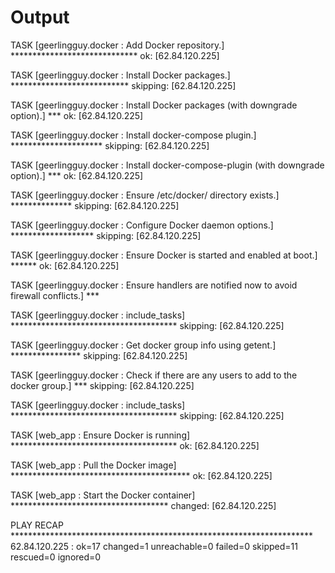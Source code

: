 # Output
TASK [geerlingguy.docker : Add Docker repository.] *****************************
ok: [62.84.120.225]

TASK [geerlingguy.docker : Install Docker packages.] ***************************
skipping: [62.84.120.225]

TASK [geerlingguy.docker : Install Docker packages (with downgrade option).] ***
ok: [62.84.120.225]

TASK [geerlingguy.docker : Install docker-compose plugin.] *********************
skipping: [62.84.120.225]

TASK [geerlingguy.docker : Install docker-compose-plugin (with downgrade option).] ***
ok: [62.84.120.225]

TASK [geerlingguy.docker : Ensure /etc/docker/ directory exists.] **************
skipping: [62.84.120.225]

TASK [geerlingguy.docker : Configure Docker daemon options.] *******************
skipping: [62.84.120.225]

TASK [geerlingguy.docker : Ensure Docker is started and enabled at boot.] ******
ok: [62.84.120.225]

TASK [geerlingguy.docker : Ensure handlers are notified now to avoid firewall conflicts.] ***

TASK [geerlingguy.docker : include_tasks] **************************************
skipping: [62.84.120.225]

TASK [geerlingguy.docker : Get docker group info using getent.] ****************
skipping: [62.84.120.225]

TASK [geerlingguy.docker : Check if there are any users to add to the docker group.] ***
skipping: [62.84.120.225]

TASK [geerlingguy.docker : include_tasks] **************************************
skipping: [62.84.120.225]

TASK [web_app : Ensure Docker is running] **************************************
ok: [62.84.120.225]

TASK [web_app : Pull the Docker image] *****************************************
ok: [62.84.120.225]

TASK [web_app : Start the Docker container] ************************************
changed: [62.84.120.225]

PLAY RECAP *********************************************************************
62.84.120.225              : ok=17   changed=1    unreachable=0    failed=0    skipped=11   rescued=0    ignored=0   